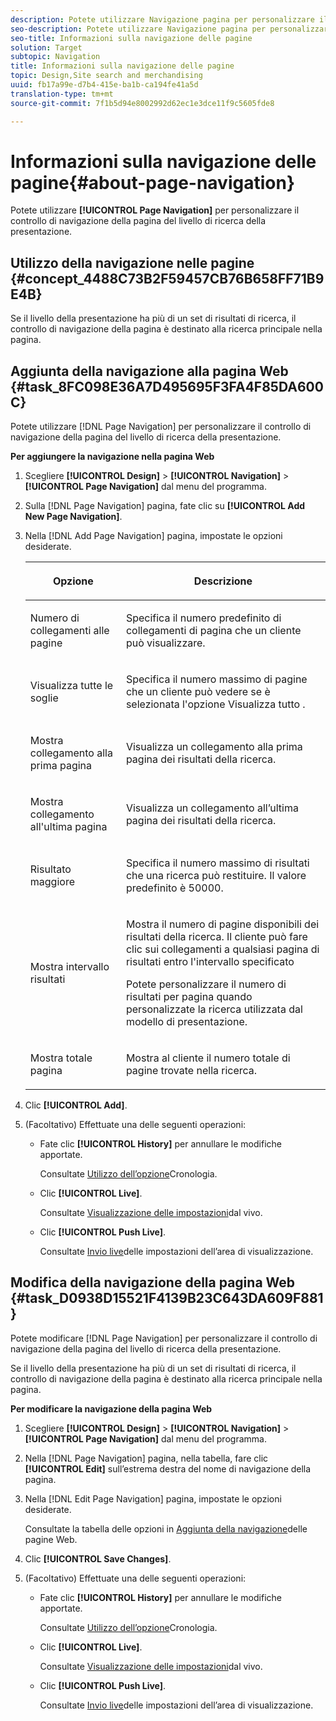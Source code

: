 ```yaml
---
description: Potete utilizzare Navigazione pagina per personalizzare il controllo di navigazione della pagina del livello di ricerca della presentazione.
seo-description: Potete utilizzare Navigazione pagina per personalizzare il controllo di navigazione della pagina del livello di ricerca della presentazione.
seo-title: Informazioni sulla navigazione delle pagine
solution: Target
subtopic: Navigation
title: Informazioni sulla navigazione delle pagine
topic: Design,Site search and merchandising
uuid: fb17a99e-d7b4-415e-ba1b-ca194fe41a5d
translation-type: tm+mt
source-git-commit: 7f1b5d94e8002992d62ec1e3dce11f9c5605fde8

---
```



# Informazioni sulla navigazione delle pagine{#about-page-navigation}

Potete utilizzare **[!UICONTROL Page Navigation]** per personalizzare il controllo di navigazione della pagina del livello di ricerca della presentazione.

## Utilizzo della navigazione nelle pagine {#concept_4488C73B2F59457CB76B658FF71B9E4B}

Se il livello della presentazione ha più di un set di risultati di ricerca, il controllo di navigazione della pagina è destinato alla ricerca principale nella pagina.

## Aggiunta della navigazione alla pagina Web {#task_8FC098E36A7D495695F3FA4F85DA600C}

Potete utilizzare [!DNL Page Navigation] per personalizzare il controllo di navigazione della pagina del livello di ricerca della presentazione.

<!-- 

t_configuring_web_page_navigation.xml

 -->

**Per aggiungere la navigazione nella pagina Web**

1. Scegliere **[!UICONTROL Design]** > **[!UICONTROL Navigation]** > **[!UICONTROL Page Navigation]** dal menu del programma.
1. Sulla [!DNL Page Navigation] pagina, fate clic su **[!UICONTROL Add New Page Navigation]**.
1. Nella [!DNL Add Page Navigation] pagina, impostate le opzioni desiderate.

   <!-- 
   r_page_navigation_options.xml
   -->

   <table> 
    <thead> 
      <tr> 
      <th colname="col1" class="entry"> <p>Opzione </p> </th> 
      <th colname="col2" class="entry"> <p>Descrizione </p> </th> 
      </tr> 
    </thead>
    <tbody> 
      <tr> 
      <td colname="col1"> <p>Numero di collegamenti alle pagine </p> </td> 
      <td colname="col2"> <p> Specifica il numero predefinito di collegamenti di pagina che un cliente può visualizzare. </p> </td> 
      </tr> 
      <tr> 
      <td colname="col1"> <p>Visualizza tutte le soglie </p> </td> 
      <td colname="col2"> <p>Specifica il numero massimo di pagine che un cliente può vedere se è selezionata l'opzione <span class="uicontrol"> Visualizza tutto</span> . </p> </td> 
      </tr> 
      <tr> 
      <td colname="col1"> <p>Mostra collegamento alla prima pagina </p> </td> 
      <td colname="col2"> <p>Visualizza un collegamento alla prima pagina dei risultati della ricerca. </p> </td> 
      </tr> 
      <tr> 
      <td colname="col1"> <p>Mostra collegamento all'ultima pagina </p> </td> 
      <td colname="col2"> <p> Visualizza un collegamento all’ultima pagina dei risultati della ricerca. </p> </td> 
      </tr> 
      <tr> 
      <td colname="col1"> <p>Risultato maggiore </p> </td> 
      <td colname="col2"> <p>Specifica il numero massimo di risultati che una ricerca può restituire. Il valore predefinito è 50000. </p> </td> 
      </tr> 
      <tr> 
      <td colname="col1"> <p>Mostra intervallo risultati </p> </td> 
      <td colname="col2"> <p>Mostra il numero di pagine disponibili dei risultati della ricerca. Il cliente può fare clic sui collegamenti a qualsiasi pagina di risultati entro l'intervallo specificato </p> <p> Potete personalizzare il numero di risultati per pagina quando personalizzate la ricerca utilizzata dal modello di presentazione. </p> </td> 
      </tr> 
      <tr> 
      <td colname="col1"> <p>Mostra totale pagina </p> </td> 
      <td colname="col2"> <p>Mostra al cliente il numero totale di pagine trovate nella ricerca. </p> </td> 
      </tr> 
    </tbody> 
    </table>

1. Clic **[!UICONTROL Add]**.
1. (Facoltativo) Effettuate una delle seguenti operazioni:

   * Fate clic **[!UICONTROL History]** per annullare le modifiche apportate.

      Consultate [Utilizzo dell’opzione](../t-using-the-history-option.md#task_70DD3F87A67242BBBD2CB27156F43002)Cronologia.

   * Clic **[!UICONTROL Live]**.

      Consultate [Visualizzazione delle impostazioni](../c-about-staging.md#task_401A0EBDB5DB4D4CA933CBA7BECDC10F)dal vivo.

   * Clic **[!UICONTROL Push Live]**.

      Consultate [Invio live](../c-about-staging.md#task_44306783B4C0408AAA58B471DAF2D9A4)delle impostazioni dell’area di visualizzazione.

## Modifica della navigazione della pagina Web {#task_D0938D15521F4139B23C643DA609F881}

Potete modificare [!DNL Page Navigation] per personalizzare il controllo di navigazione della pagina del livello di ricerca della presentazione.

<!-- 

t_editing_web_page_navigation.xml

 -->

Se il livello della presentazione ha più di un set di risultati di ricerca, il controllo di navigazione della pagina è destinato alla ricerca principale nella pagina.

**Per modificare la navigazione della pagina Web**

1. Scegliere **[!UICONTROL Design]** > **[!UICONTROL Navigation]** > **[!UICONTROL Page Navigation]** dal menu del programma.
1. Nella [!DNL Page Navigation] pagina, nella tabella, fare clic **[!UICONTROL Edit]** sull’estrema destra del nome di navigazione della pagina.
1. Nella [!DNL Edit Page Navigation] pagina, impostate le opzioni desiderate.

   Consultate la tabella delle opzioni in [Aggiunta della navigazione](../c-about-design-menu/c-about-page-navigation.md#task_8FC098E36A7D495695F3FA4F85DA600C)delle pagine Web.
1. Clic **[!UICONTROL Save Changes]**.
1. (Facoltativo) Effettuate una delle seguenti operazioni:

   * Fate clic **[!UICONTROL History]** per annullare le modifiche apportate.

      Consultate [Utilizzo dell’opzione](../t-using-the-history-option.md#task_70DD3F87A67242BBBD2CB27156F43002)Cronologia.

   * Clic **[!UICONTROL Live]**.

      Consultate [Visualizzazione delle impostazioni](../c-about-staging.md#task_401A0EBDB5DB4D4CA933CBA7BECDC10F)dal vivo.

   * Clic **[!UICONTROL Push Live]**.

      Consultate [Invio live](../c-about-staging.md#task_44306783B4C0408AAA58B471DAF2D9A4)delle impostazioni dell’area di visualizzazione.

